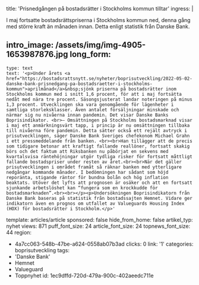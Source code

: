title: 'Prisnedgången på bostadsrätter i Stockholms kommun tilltar'
ingress: |
  <p>I maj fortsatte bostadsrättspriserna i Stockholms kommun ned, denna gång med större kraft än månaden innan. Detta enligt statistik från Danske Bank.
  </p>
  
intro_image: /assets/img/img-4905-1653987876.jpg
long_form:
  -
    type: text
    text: '<p>Under årets <a href="https://bostadsrattsnytt.se/nyheter/boprisutveckling/2022-05-02-danske-bank-prisnedgang-pa-bostadsraetter-i-stockholms-kommun">aprilmånad</a>&nbsp;sjönk priserna på bostadsrätter inom Stockholms kommun med i snitt 1,6 procent, för att i maj fortsätta nedåt med nära tre procent. Säsongsjusterat landar noteringen på minus 1,3 procent. Utvecklingen ska vara genomgående för lägenheter i samtliga storleksklasser. Även antalet försäljningar minskade och närmar sig nu nivåerna innan pandemin. Det visar Danske Banks Boprisindikator. <br>– Omsättningen på Stockholms bostadsmarknad visar i maj ett anmärkningsvärt tapp, i princip är nu omsättningen tillbaka till nivåerna före pandemin. Detta sätter också ett rejält avtryck i prisutvecklingen, säger Danske Bank Sveriges chefekonom Michael Grahn i ett pressmeddelande från banken. <br><br>Han tillägger att de precis som tidigare betonar att kraftigt fallande reallöner, fortsatt skakig börs och det faktum att Riksbanken nu påbörjat en sekvens med kvartalsvisa räntehöjningar utgör tydliga risker för fortsatt måttligt fallande bostadspriser under resten av året.<br><br>När det gäller prisutvecklingen i området framåt så räknar banken med ytterligare nedgångar kommande månader. I bedömningen har sådant som höjd reporänta, stigande räntor för bundna bolån och hög inflation beaktats. Utöver det lyfts att prognosen är osäker och att en fortsatt sjunkande arbetslöshet kan “fungera som en krockkudde för bostadsmarknaden”.<br><br></p><p>Undersökningen Boprisindikatorn från Danske Bank baseras på statistik från bostadssajten Hemnet. Vidare ger indikatorn även en prognos om utfallet av Valueguards Housing Index (HOX) för bostadsrätter i Stockholm.</p>'
template: articles/article
sponsored: false
hide_from_home: false
artikel_typ: nyhet
views: 871
puff_font_size: 24
article_font_size: 24
topnews_font_size: 44
region:
  - 4a7cc063-548b-47be-a624-0558ab07b3ad
clicks: 0
link: '1'
categories: boprisutveckling
tags:
  - 'Danske Bank'
  - Hemnet
  - Valueguard
  - Toppnyhet
id: 1ec9dffd-720d-479a-900c-402aeedc711e
